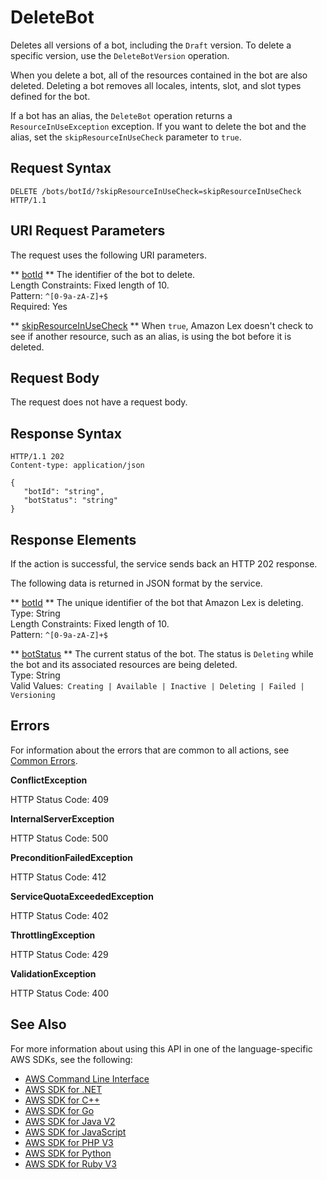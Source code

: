 # DeleteBot<a name="API_DeleteBot"></a>

Deletes all versions of a bot, including the `Draft` version\. To delete a specific version, use the `DeleteBotVersion` operation\.

When you delete a bot, all of the resources contained in the bot are also deleted\. Deleting a bot removes all locales, intents, slot, and slot types defined for the bot\.

If a bot has an alias, the `DeleteBot` operation returns a `ResourceInUseException` exception\. If you want to delete the bot and the alias, set the `skipResourceInUseCheck` parameter to `true`\.

## Request Syntax<a name="API_DeleteBot_RequestSyntax"></a>

```
DELETE /bots/botId/?skipResourceInUseCheck=skipResourceInUseCheck HTTP/1.1
```

## URI Request Parameters<a name="API_DeleteBot_RequestParameters"></a>

The request uses the following URI parameters\.

 ** [botId](#API_DeleteBot_RequestSyntax) **   <a name="lexv2-DeleteBot-request-botId"></a>
The identifier of the bot to delete\.   
Length Constraints: Fixed length of 10\.  
Pattern: `^[0-9a-zA-Z]+$`   
Required: Yes

 ** [skipResourceInUseCheck](#API_DeleteBot_RequestSyntax) **   <a name="lexv2-DeleteBot-request-skipResourceInUseCheck"></a>
When `true`, Amazon Lex doesn't check to see if another resource, such as an alias, is using the bot before it is deleted\.

## Request Body<a name="API_DeleteBot_RequestBody"></a>

The request does not have a request body\.

## Response Syntax<a name="API_DeleteBot_ResponseSyntax"></a>

```
HTTP/1.1 202
Content-type: application/json

{
   "botId": "string",
   "botStatus": "string"
}
```

## Response Elements<a name="API_DeleteBot_ResponseElements"></a>

If the action is successful, the service sends back an HTTP 202 response\.

The following data is returned in JSON format by the service\.

 ** [botId](#API_DeleteBot_ResponseSyntax) **   <a name="lexv2-DeleteBot-response-botId"></a>
The unique identifier of the bot that Amazon Lex is deleting\.  
Type: String  
Length Constraints: Fixed length of 10\.  
Pattern: `^[0-9a-zA-Z]+$` 

 ** [botStatus](#API_DeleteBot_ResponseSyntax) **   <a name="lexv2-DeleteBot-response-botStatus"></a>
The current status of the bot\. The status is `Deleting` while the bot and its associated resources are being deleted\.  
Type: String  
Valid Values:` Creating | Available | Inactive | Deleting | Failed | Versioning` 

## Errors<a name="API_DeleteBot_Errors"></a>

For information about the errors that are common to all actions, see [Common Errors](CommonErrors.md)\.

 **ConflictException**   
  
HTTP Status Code: 409

 **InternalServerException**   
  
HTTP Status Code: 500

 **PreconditionFailedException**   
  
HTTP Status Code: 412

 **ServiceQuotaExceededException**   
  
HTTP Status Code: 402

 **ThrottlingException**   
  
HTTP Status Code: 429

 **ValidationException**   
  
HTTP Status Code: 400

## See Also<a name="API_DeleteBot_SeeAlso"></a>

For more information about using this API in one of the language\-specific AWS SDKs, see the following:
+  [AWS Command Line Interface](https://docs.aws.amazon.com/goto/aws-cli/models.lex.v2-2020-08-07/DeleteBot) 
+  [AWS SDK for \.NET](https://docs.aws.amazon.com/goto/DotNetSDKV3/models.lex.v2-2020-08-07/DeleteBot) 
+  [AWS SDK for C\+\+](https://docs.aws.amazon.com/goto/SdkForCpp/models.lex.v2-2020-08-07/DeleteBot) 
+  [AWS SDK for Go](https://docs.aws.amazon.com/goto/SdkForGoV1/models.lex.v2-2020-08-07/DeleteBot) 
+  [AWS SDK for Java V2](https://docs.aws.amazon.com/goto/SdkForJavaV2/models.lex.v2-2020-08-07/DeleteBot) 
+  [AWS SDK for JavaScript](https://docs.aws.amazon.com/goto/AWSJavaScriptSDK/models.lex.v2-2020-08-07/DeleteBot) 
+  [AWS SDK for PHP V3](https://docs.aws.amazon.com/goto/SdkForPHPV3/models.lex.v2-2020-08-07/DeleteBot) 
+  [AWS SDK for Python](https://docs.aws.amazon.com/goto/boto3/models.lex.v2-2020-08-07/DeleteBot) 
+  [AWS SDK for Ruby V3](https://docs.aws.amazon.com/goto/SdkForRubyV3/models.lex.v2-2020-08-07/DeleteBot) 